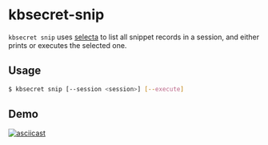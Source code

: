 kbsecret-snip
=============

`kbsecret snip` uses [selecta](https://github.com/garybernhardt/selecta) to list all snippet
records in a session, and either prints or executes the selected one.

## Usage

```bash
$ kbsecret snip [--session <session>] [--execute]
```

## Demo

[![asciicast](https://asciinema.org/a/ak63HXJSVPFWw6V2amgRH5chP.png)](https://asciinema.org/a/ak63HXJSVPFWw6V2amgRH5chP)
